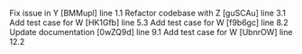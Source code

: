 Fix issue in Y [BMMupl] line 1.1
Refactor codebase with Z [guSCAu] line 3.1
Add test case for W [HK1Gfb] line 5.3
Add test case for W [f9b6gc] line 8.2
Update documentation [0wZQ9d] line 9.1
Add test case for W [UbnrOW] line 12.2
